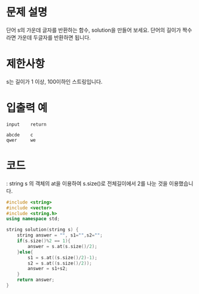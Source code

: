 # 문제 설명
단어 s의 가운데 글자를 반환하는 함수, solution을 만들어 보세요. 단어의 길이가 짝수라면 가운데 두글자를 반환하면 됩니다.

# 제한사항
s는 길이가 1 이상, 100이하인 스트링입니다.
# 입출력 예
```
input    return

abcde	 c
qwer     we
```
# 코드  
: string s 의 객체의 at을 이용하여 s.size()로 전체길이에서 2를 나눈 것을 이용했습니다.
```c++
#include <string>
#include <vector>
#include <string.h>
using namespace std;

string solution(string s) {
    string answer = "", s1="",s2="";
    if(s.size()%2 == 1){
        answer = s.at(s.size()/2);
    }else{  
        s1 = s.at((s.size()/2)-1);
        s2 = s.at((s.size()/2));
        answer = s1+s2;
    }
    return answer;
}
```
